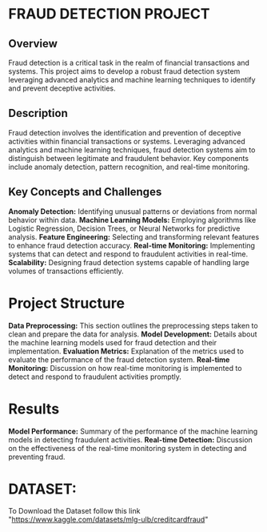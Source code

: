 # FRAUD DETECTION PROJECT

## Overview
Fraud detection is a critical task in the realm of financial transactions and systems. This project aims to develop a robust fraud detection system leveraging advanced analytics and machine learning techniques to identify and prevent deceptive activities.

## Description
Fraud detection involves the identification and prevention of deceptive activities within financial transactions or systems. Leveraging advanced analytics and machine learning techniques, fraud detection systems aim to distinguish between legitimate and fraudulent behavior. Key components include anomaly detection, pattern recognition, and real-time monitoring.

## Key Concepts and Challenges
**Anomaly Detection:** Identifying unusual patterns or deviations from normal behavior within data.
**Machine Learning Models:** Employing algorithms like Logistic Regression, Decision Trees, or Neural Networks for predictive analysis.
**Feature Engineering:** Selecting and transforming relevant features to enhance fraud detection accuracy.
**Real-time Monitoring:** Implementing systems that can detect and respond to fraudulent activities in real-time.
**Scalability:** Designing fraud detection systems capable of handling large volumes of transactions efficiently.

# Project Structure
**Data Preprocessing:** This section outlines the preprocessing steps taken to clean and prepare the data for analysis.
**Model Development:** Details about the machine learning models used for fraud detection and their implementation.
**Evaluation Metrics:** Explanation of the metrics used to evaluate the performance of the fraud detection system.
**Real-time Monitoring:** Discussion on how real-time monitoring is implemented to detect and respond to fraudulent activities promptly.

# Results
**Model Performance:** Summary of the performance of the machine learning models in detecting fraudulent activities.
**Real-time Detection:** Discussion on the effectiveness of the real-time monitoring system in detecting and preventing fraud.

# DATASET:
To Download the Dataset follow this link "https://www.kaggle.com/datasets/mlg-ulb/creditcardfraud"
